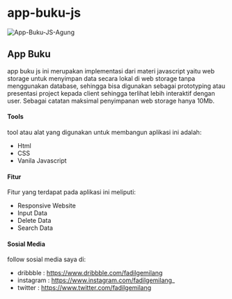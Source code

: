 # app-buku-js
![App-Buku-JS-Agung](https://user-images.githubusercontent.com/50897936/197505419-fedb0660-8f59-44f8-b466-79b6468173ea.png)

<h2>App Buku</h2>
app buku js ini merupakan implementasi dari materi javascript yaitu web storage untuk menyimpan data secara lokal di web storage tanpa menggunakan database,
sehingga bisa digunakan sebagai prototyping atau presentasi project kepada client sehingga terlihat lebih interaktif dengan user.
Sebagai catatan maksimal penyimpanan web storage hanya 10Mb.

<h4>Tools</h4>

tool atau alat yang digunakan untuk membangun aplikasi ini adalah:
- Html
- CSS
- Vanila Javascript

<h4>Fitur</h4>

Fitur yang terdapat pada aplikasi ini meliputi:
- Responsive Website
- Input Data
- Delete Data
- Search Data

<h4>Sosial Media</h4>

follow sosial media saya di:
- dribbble : https://www.dribbble.com/fadilgemilang
- instagram : https://www.instagram.com/fadilgemilang_
- twitter : https://www.twitter.com/fadilgemilang
